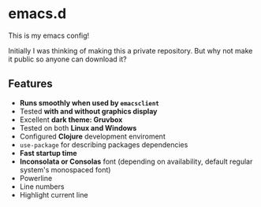 # emacs.d

This is my emacs config!

Initially I was thinking of making this a private repository. But why not make it public so anyone can download it?

## Features

- **Runs smoothly when used by `emacsclient`**
- Tested **with and without graphics display**
- Excellent **dark theme: Gruvbox**
- Tested on both **Linux and Windows**
- Configured **Clojure** development enviroment
- `use-package` for describing packages dependencies
- **Fast startup time**
- **Inconsolata or Consolas** font (depending on availability, default regular system's monospaced font)
- Powerline
- Line numbers
- Highlight current line
